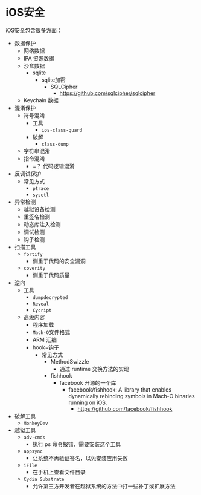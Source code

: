 # iOS安全

iOS安全包含很多方面：

* 数据保护
  * 网络数据
  * IPA 资源数据
  * 沙盒数据
    * sqlite
      * sqlite加密
        * SQLCipher
          * https://github.com/sqlcipher/sqlcipher
  * Keychain 数据
* 混淆保护
    * 符号混淆
        * 工具
            * `ios-class-guard`
        * 破解
            * `class-dump`
    * 字符串混淆
    * 指令混淆
        * =？ 代码逻辑混淆
* 反调试保护
  * 常见方式
    * `ptrace`
    * `sysctl`
* 异常检测
  * 越狱设备检测
  * 重签名检测
  * 动态库注入检测
  * 调试检测
  * 钩子检测
* 扫描工具
  * `fortify`
    * 侧重于代码的安全漏洞
  * `coverity`
    * 侧重于代码质量
* 逆向
  * 工具
    * `dumpdecrypted`
    * `Reveal`
    * `Cycript`
  * 高级内容
    * 程序加载
    * `Mach-O`文件格式
    * ARM 汇编
    * hook=钩子
      * 常见方式
        * MethodSwizzle
          * 通过 runtime 交换方法的实现
        * fishhook
          * facebook 开源的一个库
            * facebook/fishhook: A library that enables dynamically rebinding symbols in Mach-O binaries running on iOS.
              * https://github.com/facebook/fishhook
* 破解工具
  * `MonkeyDev`
* 越狱工具
  * `adv-cmds`
    * 执行 ps 命令报错，需要安装这个工具
  * `appsync`
    * 让系统不再验证签名，以免安装应用失败
  * `iFile`
    * 在手机上查看文件目录
  * `Cydia Substrate`
    * 允许第三方开发者在越狱系统的方法中打一些补丁或扩展方法

